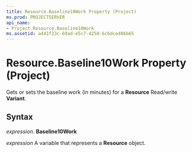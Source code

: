 ```yaml
---
title: Resource.Baseline10Work Property (Project)
ms.prod: PROJECTSERVER
api_name:
- Project.Resource.Baseline10Work
ms.assetid: a441f23c-69ad-e5c7-d258-6c6dce406b65
---
```



# Resource.Baseline10Work Property (Project)

Gets or sets the baseline work (in minutes) for a  **Resource** Read/write **Variant**.


## Syntax

 _expression_. **Baseline10Work**

 _expression_ A variable that represents a **Resource** object.


